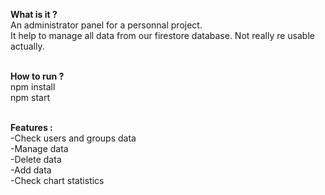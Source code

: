 <b>What is it ?</b><br />
An administrator panel for a personnal project.<br />
It help to manage all data from our firestore database.
Not really re usable actually.<br /><br />

<b>How to run ?</b><br />
npm install<br />
npm start<br /><br />

<b>Features :</b> <br />
-Check users and groups data<br />
-Manage data<br />
-Delete data<br />
-Add data<br />
-Check chart statistics
